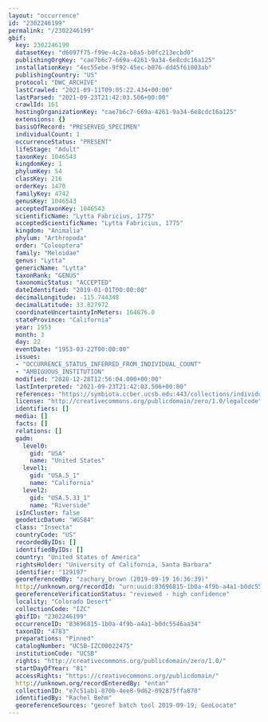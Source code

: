```yaml
---
layout: "occurrence"
id: "2302246199"
permalink: "/2302246199"
gbif:
  key: 2302246199
  datasetKey: "d6097f75-f99e-4c2a-b8a5-b0fc213ecbd0"
  publishingOrgKey: "cae7b6c7-669a-4261-9a34-6e8cdc16a125"
  installationKey: "4ec55ebe-9f92-45ec-b076-dd45f61003ab"
  publishingCountry: "US"
  protocol: "DWC_ARCHIVE"
  lastCrawled: "2021-09-11T09:05:22.434+00:00"
  lastParsed: "2021-09-23T21:42:03.506+00:00"
  crawlId: 161
  hostingOrganizationKey: "cae7b6c7-669a-4261-9a34-6e8cdc16a125"
  extensions: {}
  basisOfRecord: "PRESERVED_SPECIMEN"
  individualCount: 1
  occurrenceStatus: "PRESENT"
  lifeStage: "Adult"
  taxonKey: 1046543
  kingdomKey: 1
  phylumKey: 54
  classKey: 216
  orderKey: 1470
  familyKey: 4742
  genusKey: 1046543
  acceptedTaxonKey: 1046543
  scientificName: "Lytta Fabricius, 1775"
  acceptedScientificName: "Lytta Fabricius, 1775"
  kingdom: "Animalia"
  phylum: "Arthropoda"
  order: "Coleoptera"
  family: "Meloidae"
  genus: "Lytta"
  genericName: "Lytta"
  taxonRank: "GENUS"
  taxonomicStatus: "ACCEPTED"
  dateIdentified: "2019-01-01T00:00:00"
  decimalLongitude: -115.744348
  decimalLatitude: 33.827972
  coordinateUncertaintyInMeters: 164876.0
  stateProvince: "California"
  year: 1953
  month: 3
  day: 22
  eventDate: "1953-03-22T00:00:00"
  issues:
  - "OCCURRENCE_STATUS_INFERRED_FROM_INDIVIDUAL_COUNT"
  - "AMBIGUOUS_INSTITUTION"
  modified: "2020-12-28T12:56:04.000+00:00"
  lastInterpreted: "2021-09-23T21:42:03.506+00:00"
  references: "https://symbiota.ccber.ucsb.edu:443/collections/individual/index.php?occid=129197"
  license: "http://creativecommons.org/publicdomain/zero/1.0/legalcode"
  identifiers: []
  media: []
  facts: []
  relations: []
  gadm:
    level0:
      gid: "USA"
      name: "United States"
    level1:
      gid: "USA.5_1"
      name: "California"
    level2:
      gid: "USA.5.33_1"
      name: "Riverside"
  isInCluster: false
  geodeticDatum: "WGS84"
  class: "Insecta"
  countryCode: "US"
  recordedByIDs: []
  identifiedByIDs: []
  country: "United States of America"
  rightsHolder: "University of California, Santa Barbara"
  identifier: "129197"
  georeferencedBy: "zachary_brown (2019-09-19 16:36:39)"
  http://unknown.org/recordId: "urn:uuid:83696815-1b0a-4f9b-a4a1-b0dc5546aa34"
  georeferenceVerificationStatus: "reviewed - high confidence"
  locality: "Colorado Desert"
  collectionCode: "IZC"
  gbifID: "2302246199"
  occurrenceID: "83696815-1b0a-4f9b-a4a1-b0dc5546aa34"
  taxonID: "4783"
  preparations: "Pinned"
  catalogNumber: "UCSB-IZC00022475"
  institutionCode: "UCSB"
  rights: "http://creativecommons.org/publicdomain/zero/1.0/"
  startDayOfYear: "81"
  accessRights: "https://creativecommons.org/publicdomain/"
  http://unknown.org/recordEnteredBy: "entan"
  collectionID: "e7c51ab1-870b-4ee8-9d62-092875ffa870"
  identifiedBy: "Rachel Behm"
  georeferenceSources: "georef batch tool 2019-09-19; GeoLocate"
---
```

